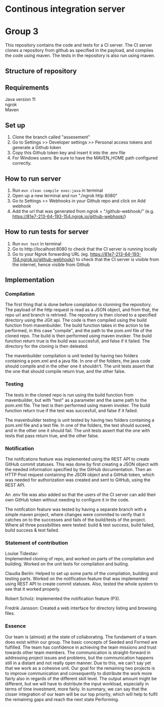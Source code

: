 # Continous integration server
# Group 3

This repository contains the code and tests for a CI server. The CI server clones a repository from github as specified in the payload, and compiles the code using maven. The tests in the repository is also run using maven. 

## Structure of repository

## Requirements

Java version 11  
ngrok  
Maven

## Set up
1. Clone the branch called "assesement"
2. Go to Settings >> Developer settings >> Personal access tokens and generate a Github token
3. Copy this Github token key and insert it into the .env file
3. For Windows users: Be sure to have the MAVEN_HOME path configured correctly.

## How to run server
1. Run `mvn clean compile exec:java` in terminal
2. Open up a new terminal and run "./ngrok http 8080"
3. Go to Settings >> Webhooks in your Github repo and click on Add webhook
4. Add the url that was generated from ngrok + "/github-webhook/" (e.g. https://81e7-213-64-193-154.ngrok.io/github-webhook/)

## How to run tests for server
1. Run `mvn test` in terminal
2. Go to http://localhost:8080 to check that the CI server is running locally
3. Go to your Ngrok forwarding URL (eg. https://81e7-213-64-193-154.ngrok.io/github-webhook/) to check that the CI server is visible from the internet, hence visible from Github

## Implementation

### Compilation

The first thing that is done before compilation is clonining the repository. The payload of the http request is read as a JSON object, and from that, the repo url and branch is retrived. The repository is then cloned to a specified directory using the JGit api. The code is then compiled using the build function from mavenbuilder. The build function takes in the action to be performed, in this case "compile", and the path to the pom.xml file of the cloned repo. The build is then performed using maven invoker. The build function return true is the build was succesfull, and false if it failed. The directory for the cloning is then deleated. 

The mavenbuilder compilation is unit tested by having two folders containing a pom.xml and a java file. In one of the folders, the java code should compile and in the other one it shouldn't. The unit tests assert that the one that should compile return true, and the other false. 

### Testing

The tests in the cloned repo is run using the build function from mavenbuilder, but with "test" as a parameter and the same path to the pom.xml file. The test is then performed using maven invoker. The build function return true if the test was succesfull, and false if it failed. 

The mavenbuilder testing is unit tested by having two folders containing a pom.xml file and a test file. In one of the folders, the test should suceed, and in the other one it should fail. The unit tests assert that the one with tests that pass return true, and the other false. 

### Notification
The notifcations feature was implemented using the REST API to create GitHub commit statuses. This was done by first creating a JSON object with the needed information specified by the GitHub documentation. Then an HTTP Post request containing the JSON object and a GitHub token, which was needed for authorization was created and sent to GitHub, using the REST API.

An .env file was also added so that the users of the CI server can add their own GitHub token without needing to configure it in the code. 

The notifcation feature was tested by having a separate branch with a simple maven project, where changes were commited to verify that it catches on to 
the successes and fails of the build/tests of the project. Where all three possibilities were tested: build & test success, build failed, build success & test failed.  

### Statement of contribution

Louise Tidestav:  
Implemented cloning of repo, and worked on parts of the compilation and building.
Worked on the unit tests for compilation and builing. 

Claudia Berlin: 
Helped to set up some parts of the compilation, building and testing parts. 
Worked on the notification feature that was implemented using REST API to create commit statuses.
Also, tested the whole system to see that it worked properly. 

Robert Scholz:
Implemented the notification feature (P3).

Fredrik Jansson:
Created a web interface for directory listing and browsing files.

### Essence

Our team is (almost) at the state of collaborating. The fundament of a team does exist within our group. The basic concepts of Seeded and Formed are fulfilled. The team has confidence in achieving the team missions and trust towards other team members. The communication is straight-forward in addressing project issues and problems, but the communication happens still in a distant and not really open manner. Due to this, we can't say yet that we work as a cohesive unit. Our goal for the remaining two projects is to improve communication and consequently to distribute the work more fairly also in regards of the different skill level. The output amount might be different, but we will have to distribute the input workload, especially in terms of time investment, more fairly. In summary, we can say that the closer integration of our team will be our top priority, which will help to fulfil the remaining gaps and reach the next state Performing.
